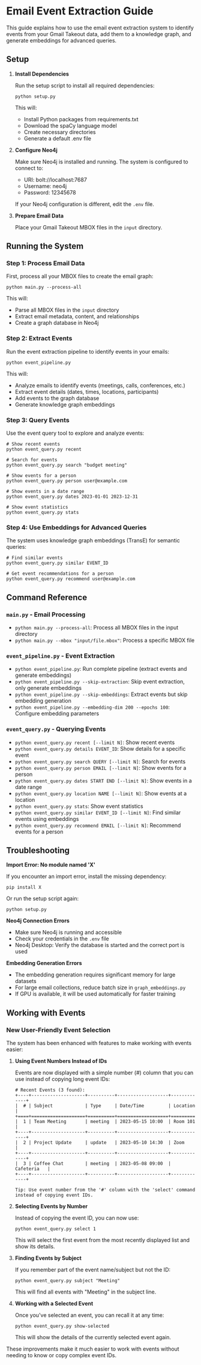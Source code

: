 # Email Event Extraction Guide

This guide explains how to use the email event extraction system to identify events from your Gmail Takeout data, add them to a knowledge graph, and generate embeddings for advanced queries.

## Setup

1. **Install Dependencies**

   Run the setup script to install all required dependencies:
   ```
   python setup.py
   ```
   
   This will:
   - Install Python packages from requirements.txt
   - Download the spaCy language model
   - Create necessary directories
   - Generate a default .env file

2. **Configure Neo4j**

   Make sure Neo4j is installed and running. The system is configured to connect to:
   - URI: bolt://localhost:7687
   - Username: neo4j
   - Password: 12345678
   
   If your Neo4j configuration is different, edit the `.env` file.

3. **Prepare Email Data**

   Place your Gmail Takeout MBOX files in the `input` directory.

## Running the System

### Step 1: Process Email Data

First, process all your MBOX files to create the email graph:

```
python main.py --process-all
```

This will:
- Parse all MBOX files in the `input` directory
- Extract email metadata, content, and relationships
- Create a graph database in Neo4j

### Step 2: Extract Events

Run the event extraction pipeline to identify events in your emails:

```
python event_pipeline.py
```

This will:
- Analyze emails to identify events (meetings, calls, conferences, etc.)
- Extract event details (dates, times, locations, participants)
- Add events to the graph database
- Generate knowledge graph embeddings

### Step 3: Query Events

Use the event query tool to explore and analyze events:

```
# Show recent events
python event_query.py recent

# Search for events
python event_query.py search "budget meeting"

# Show events for a person
python event_query.py person user@example.com

# Show events in a date range
python event_query.py dates 2023-01-01 2023-12-31

# Show event statistics
python event_query.py stats
```

### Step 4: Use Embeddings for Advanced Queries

The system uses knowledge graph embeddings (TransE) for semantic queries:

```
# Find similar events
python event_query.py similar EVENT_ID

# Get event recommendations for a person
python event_query.py recommend user@example.com
```

## Command Reference

### `main.py` - Email Processing

- `python main.py --process-all`: Process all MBOX files in the input directory
- `python main.py --mbox "input/file.mbox"`: Process a specific MBOX file

### `event_pipeline.py` - Event Extraction

- `python event_pipeline.py`: Run complete pipeline (extract events and generate embeddings)
- `python event_pipeline.py --skip-extraction`: Skip event extraction, only generate embeddings
- `python event_pipeline.py --skip-embeddings`: Extract events but skip embedding generation
- `python event_pipeline.py --embedding-dim 200 --epochs 100`: Configure embedding parameters

### `event_query.py` - Querying Events

- `python event_query.py recent [--limit N]`: Show recent events
- `python event_query.py details EVENT_ID`: Show details for a specific event
- `python event_query.py search QUERY [--limit N]`: Search for events
- `python event_query.py person EMAIL [--limit N]`: Show events for a person
- `python event_query.py dates START END [--limit N]`: Show events in a date range
- `python event_query.py location NAME [--limit N]`: Show events at a location
- `python event_query.py stats`: Show event statistics
- `python event_query.py similar EVENT_ID [--limit N]`: Find similar events using embeddings
- `python event_query.py recommend EMAIL [--limit N]`: Recommend events for a person

## Troubleshooting

**Import Error: No module named 'X'**

If you encounter an import error, install the missing dependency:
```
pip install X
```

Or run the setup script again:
```
python setup.py
```

**Neo4j Connection Errors**

- Make sure Neo4j is running and accessible
- Check your credentials in the `.env` file
- Neo4j Desktop: Verify the database is started and the correct port is used

**Embedding Generation Errors**

- The embedding generation requires significant memory for large datasets
- For large email collections, reduce batch size in `graph_embeddings.py`
- If GPU is available, it will be used automatically for faster training 

## Working with Events

### New User-Friendly Event Selection

The system has been enhanced with features to make working with events easier:

1. **Using Event Numbers Instead of IDs**
   
   Events are now displayed with a simple number (#) column that you can use instead of copying long event IDs:
   
   ```
   # Recent Events (3 found):
   +----+--------------------+----------+-------------------+-------------+
   |  # | Subject            | Type     | Date/Time         | Location    |
   +====+====================+==========+===================+=============+
   |  1 | Team Meeting       | meeting  | 2023-05-15 10:00  | Room 101    |
   +----+--------------------+----------+-------------------+-------------+
   |  2 | Project Update     | update   | 2023-05-10 14:30  | Zoom        |
   +----+--------------------+----------+-------------------+-------------+
   |  3 | Coffee Chat        | meeting  | 2023-05-08 09:00  | Cafeteria   |
   +----+--------------------+----------+-------------------+-------------+
   
   Tip: Use event number from the '#' column with the 'select' command instead of copying event IDs.
   ```

2. **Selecting Events by Number**
   
   Instead of copying the event ID, you can now use:
   
   ```
   python event_query.py select 1
   ```
   
   This will select the first event from the most recently displayed list and show its details.

3. **Finding Events by Subject**
   
   If you remember part of the event name/subject but not the ID:
   
   ```
   python event_query.py subject "Meeting"
   ```
   
   This will find all events with "Meeting" in the subject line.

4. **Working with a Selected Event**
   
   Once you've selected an event, you can recall it at any time:
   
   ```
   python event_query.py show-selected
   ```
   
   This will show the details of the currently selected event again.

These improvements make it much easier to work with events without needing to know or copy complex event IDs. 